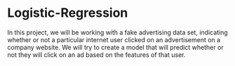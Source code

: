 # Logistic-Regression
In this project, we will be working with a fake advertising data set, indicating whether or not a particular internet user clicked on an advertisement on a company website. We will try to create a model that will predict whether or not they will click on an ad based on the features of that user.
